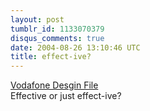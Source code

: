 ```yaml
---
layout: post
tumblr_id: 1133070379
disqus_comments: true
date: 2004-08-26 13:10:46 UTC
title: effect-ive?
---
```


<a href="http://www.vodafone.jp/designfile/" target="_blank">Vodafone Desgin File</a><br/>Effective or just effect-ive?
